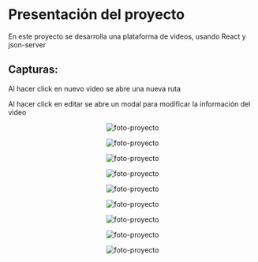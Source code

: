 # Presentación del proyecto

En este proyecto se desarrolla una plataforma de videos, usando React y json-server 

## Capturas:

Al hacer click en nuevo video se abre una nueva ruta

Al hacer click en editar se abre un modal para modificar la información del video

<p align="center"> <img src="./public/img/iphone1.png" alt="foto-proyecto"> </p>
<p align="center"> <img src="./public/img/iphone2.png" alt="foto-proyecto"> </p>
<p align="center"> <img src="./public/img/ipad1.png" alt="foto-proyecto"> </p>
<p align="center"> <img src="./public/img/ipad2.png" alt="foto-proyecto"> </p>
<p align="center"> <img src="./public/img/mac1.png" alt="foto-proyecto"> </p>
<p align="center"> <img src="./public/img/mac2.png" alt="foto-proyecto"> </p>
<p align="center"> <img src="./public/img/mac3.png" alt="foto-proyecto"> </p>

<p align="center"> <img src="./public/img/modal.png" alt="foto-proyecto"> </p>
<p align="center"> <img src="./public/img/nuevo-video.png" alt="foto-proyecto"> </p>


